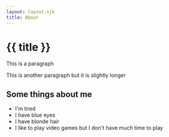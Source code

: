 ```yaml
---
layout: layout.njk
title: About 
---
```

# {{ title }}
This is a paragraph

This is another paragraph but it is slightly longer

## Some things about me

- I'm tired 
- I have blue eyes
- I have blonde hair 
- I like to play video games but I don't have much time to play

